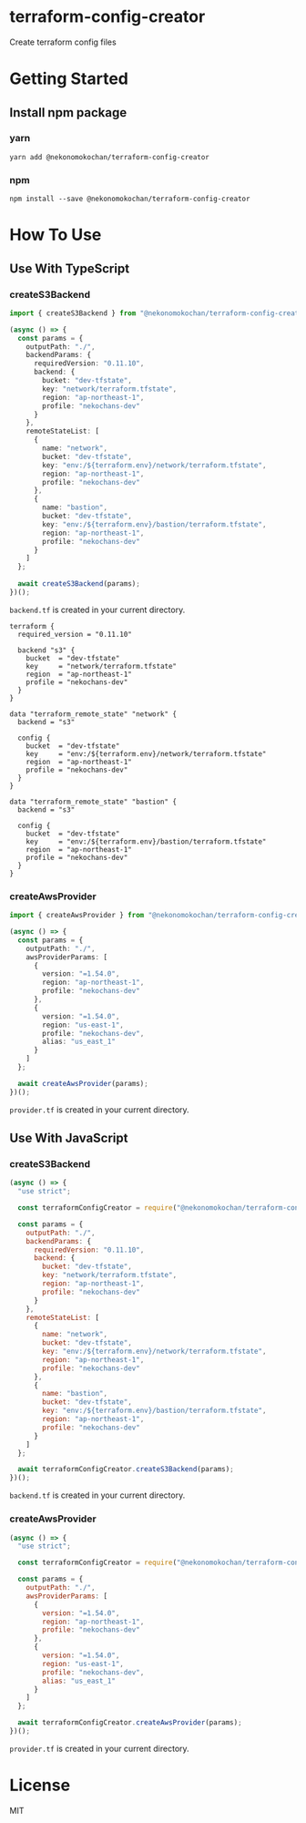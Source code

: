 # terraform-config-creator
Create terraform config files

# Getting Started

## Install npm package

### yarn
`yarn add @nekonomokochan/terraform-config-creator`

### npm
`npm install --save @nekonomokochan/terraform-config-creator`

# How To Use

## Use With TypeScript

### createS3Backend

```typescript
import { createS3Backend } from "@nekonomokochan/terraform-config-creator";

(async () => {
  const params = {
    outputPath: "./",
    backendParams: {
      requiredVersion: "0.11.10",
      backend: {
        bucket: "dev-tfstate",
        key: "network/terraform.tfstate",
        region: "ap-northeast-1",
        profile: "nekochans-dev"
      }
    },
    remoteStateList: [
      {
        name: "network",
        bucket: "dev-tfstate",
        key: "env:/${terraform.env}/network/terraform.tfstate",
        region: "ap-northeast-1",
        profile: "nekochans-dev"
      },
      {
        name: "bastion",
        bucket: "dev-tfstate",
        key: "env:/${terraform.env}/bastion/terraform.tfstate",
        region: "ap-northeast-1",
        profile: "nekochans-dev"
      }
    ]
  };
  
  await createS3Backend(params);
})();
```

`backend.tf` is created in your current directory.

```hcl-terraform
terraform {
  required_version = "0.11.10"

  backend "s3" {
    bucket  = "dev-tfstate"
    key     = "network/terraform.tfstate"
    region  = "ap-northeast-1"
    profile = "nekochans-dev"
  }
}

data "terraform_remote_state" "network" {
  backend = "s3"

  config {
    bucket  = "dev-tfstate"
    key     = "env:/${terraform.env}/network/terraform.tfstate"
    region  = "ap-northeast-1"
    profile = "nekochans-dev"
  }
}

data "terraform_remote_state" "bastion" {
  backend = "s3"

  config {
    bucket  = "dev-tfstate"
    key     = "env:/${terraform.env}/bastion/terraform.tfstate"
    region  = "ap-northeast-1"
    profile = "nekochans-dev"
  }
}
```

### createAwsProvider

```typescript
import { createAwsProvider } from "@nekonomokochan/terraform-config-creator";

(async () => {
  const params = {
    outputPath: "./",
    awsProviderParams: [
      {
        version: "=1.54.0",
        region: "ap-northeast-1",
        profile: "nekochans-dev"
      },
      {
        version: "=1.54.0",
        region: "us-east-1",
        profile: "nekochans-dev",
        alias: "us_east_1"
      }
    ]
  };

  await createAwsProvider(params);
})();
```

`provider.tf` is created in your current directory.

## Use With JavaScript

### createS3Backend

```javascript
(async () => {
  "use strict";

  const terraformConfigCreator = require("@nekonomokochan/terraform-config-creator");

  const params = {
    outputPath: "./",
    backendParams: {
      requiredVersion: "0.11.10",
      backend: {
        bucket: "dev-tfstate",
        key: "network/terraform.tfstate",
        region: "ap-northeast-1",
        profile: "nekochans-dev"
      }
    },
    remoteStateList: [
      {
        name: "network",
        bucket: "dev-tfstate",
        key: "env:/${terraform.env}/network/terraform.tfstate",
        region: "ap-northeast-1",
        profile: "nekochans-dev"
      },
      {
        name: "bastion",
        bucket: "dev-tfstate",
        key: "env:/${terraform.env}/bastion/terraform.tfstate",
        region: "ap-northeast-1",
        profile: "nekochans-dev"
      }
    ]
  };

  await terraformConfigCreator.createS3Backend(params);
})();
```

`backend.tf` is created in your current directory.

### createAwsProvider

```javascript
(async () => {
  "use strict";

  const terraformConfigCreator = require("@nekonomokochan/terraform-config-creator");

  const params = {
    outputPath: "./",
    awsProviderParams: [
      {
        version: "=1.54.0",
        region: "ap-northeast-1",
        profile: "nekochans-dev"
      },
      {
        version: "=1.54.0",
        region: "us-east-1",
        profile: "nekochans-dev",
        alias: "us_east_1"
      }
    ]
  };

  await terraformConfigCreator.createAwsProvider(params);
})();
```

`provider.tf` is created in your current directory.

# License
MIT
